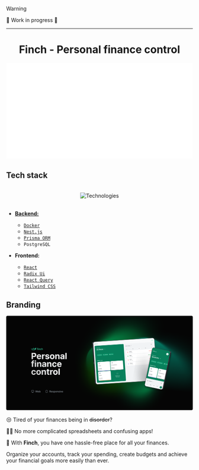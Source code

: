 > [!WARNING]  
> 👷 Work in progress 👷

---

<div align="center">
  <h1>Finch - Personal finance control</h1>

![finch-logo-animation](/assets/finch-logo-animation-ping-pong.gif)

</div>

## Tech stack

</br>

<div align="center">
  <img src="https://skillicons.dev/icons?i=html,css,javascript,typescript,docker,git,prisma,nodejs,nestjs,react,vite,tailwindcss" width="415px" alt="Technologies" />
</div>

</br>

- [**Backend:**](./backend/README.md) 
  - [`Docker`](https://www.docker.com/) 
  - [`Nest.js`](https://nestjs.com/) 
  - [`Prisma ORM`](https://www.prisma.io/) 
  - `PostgreSQL` 

- **Frontend:**
  - [`React`](https://react.dev/) 
  - [`Radix Ui`](https://www.radix-ui.com/)
  - [`React Query`](https://tanstack.com/) 
  - [`Tailwind CSS`](https://tailwindcss.com/) 

## Branding

![finch-banner](/assets/finch-banner.png)

😒 Tired of your finances being in ~~disorder~~?

⛓️‍💥 No more complicated spreadsheets and confusing apps!

🤩 With **Finch**, you have one hassle-free place for all your finances.

Organize your accounts, track your spending, create budgets and achieve your financial goals more easily than ever.
